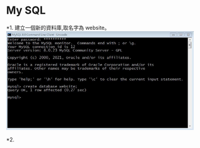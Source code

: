 # My SQL 

*1. 建立一個新的資料庫,取名字為 website。
![GITHUB]( https://github.com/ViolettWu5/code/blob/main/MySQL/create%20db.JPG "create db")

*2. 
